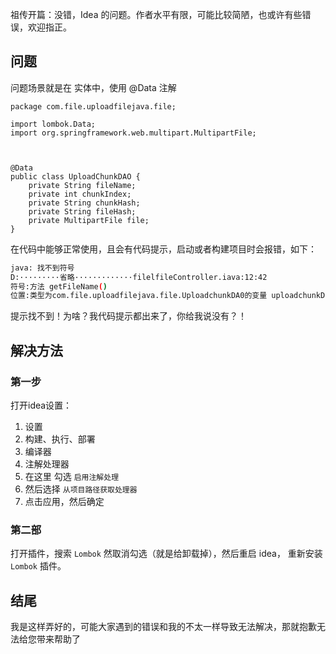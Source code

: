 祖传开篇：没错，Idea 的问题。作者水平有限，可能比较简陋，也或许有些错误，欢迎指正。

## 问题

问题场景就是在 实体中，使用 @Data 注解

```
package com.file.uploadfilejava.file;

import lombok.Data;
import org.springframework.web.multipart.MultipartFile;



@Data
public class UploadChunkDAO {
    private String fileName;
    private int chunkIndex;
    private String chunkHash;
    private String fileHash;
    private MultipartFile file;
}

```

在代码中能够正常使用，且会有代码提示，启动或者构建项目时会报错，如下：

```bash
java: 找不到符号
D:·········省略·············filelfileController.iava:12:42
符号:方法 getFileName()
位置:类型为com.file.uploadfilejava.file.UploadchunkDA0的变量 uploadchunkData
```

提示找不到！为啥？我代码提示都出来了，你给我说没有？！

## 解决方法

### 第一步

打开idea设置：

1. 设置
2. 构建、执行、部署
3. 编译器
4. 注解处理器
5. 在这里 勾选 `启用注解处理`
6. 然后选择 `从项目路径获取处理器`
7. 点击应用，然后确定

### 第二部

打开插件，搜索 `Lombok` 然取消勾选（就是给卸载掉），然后重启 idea， 重新安装 `Lombok` 插件。

## 结尾

我是这样弄好的，可能大家遇到的错误和我的不太一样导致无法解决，那就抱歉无法给您带来帮助了
